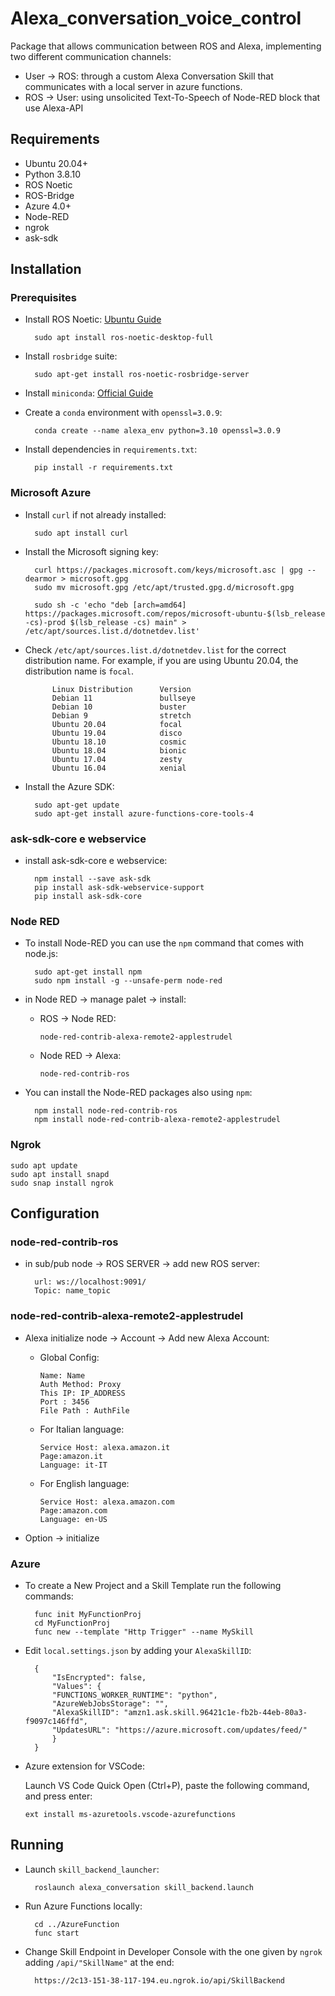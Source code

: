 # Alexa_conversation_voice_control

Package that allows communication between ROS and Alexa, implementing two different communication channels:

- User → ROS: through a custom Alexa Conversation Skill that communicates with a local server in azure functions.
- ROS → User: using unsolicited Text-To-Speech of Node-RED block that use Alexa-API

## Requirements

- Ubuntu 20.04+
- Python 3.8.10
- ROS Noetic
- ROS-Bridge
- Azure 4.0+
- Node-RED
- ngrok
- ask-sdk

## Installation

### Prerequisites

- Install ROS Noetic: [Ubuntu Guide](http://wiki.ros.org/noetic/Installation/Ubuntu)

        sudo apt install ros-noetic-desktop-full

- Install `rosbridge` suite:

        sudo apt-get install ros-noetic-rosbridge-server

- Install `miniconda`: [Official Guide](https://docs.conda.io/en/main/miniconda.html)

- Create a `conda` environment with `openssl=3.0.9`:

        conda create --name alexa_env python=3.10 openssl=3.0.9

- Install dependencies in `requirements.txt`:

        pip install -r requirements.txt

### Microsoft Azure

- Install `curl` if not already installed:

        sudo apt install curl

- Install the Microsoft signing key:

        curl https://packages.microsoft.com/keys/microsoft.asc | gpg --dearmor > microsoft.gpg
        sudo mv microsoft.gpg /etc/apt/trusted.gpg.d/microsoft.gpg

        sudo sh -c 'echo "deb [arch=amd64] https://packages.microsoft.com/repos/microsoft-ubuntu-$(lsb_release -cs)-prod $(lsb_release -cs) main" > /etc/apt/sources.list.d/dotnetdev.list'

- Check `/etc/apt/sources.list.d/dotnetdev.list` for the correct distribution name. For example, if you are using Ubuntu 20.04, the distribution name is `focal`.

            Linux Distribution      Version
            Debian 11               bullseye
            Debian 10               buster
            Debian 9                stretch
            Ubuntu 20.04            focal
            Ubuntu 19.04            disco
            Ubuntu 18.10            cosmic
            Ubuntu 18.04            bionic
            Ubuntu 17.04            zesty
            Ubuntu 16.04            xenial

- Install the Azure SDK:

        sudo apt-get update
        sudo apt-get install azure-functions-core-tools-4

### ask-sdk-core e webservice

- install ask-sdk-core e webservice:

        npm install --save ask-sdk
        pip install ask-sdk-webservice-support
        pip install ask-sdk-core

### Node RED

- To install Node-RED you can use the `npm` command that comes with node.js:

        sudo apt-get install npm
        sudo npm install -g --unsafe-perm node-red

- in Node RED → manage palet → install:

  - ROS → Node RED:

        node-red-contrib-alexa-remote2-applestrudel

  - Node RED → Alexa:

        node-red-contrib-ros

- You can install the Node-RED packages also using `npm`:

        npm install node-red-contrib-ros
        npm install node-red-contrib-alexa-remote2-applestrudel

### Ngrok

    sudo apt update
    sudo apt install snapd
    sudo snap install ngrok

## Configuration

### node-red-contrib-ros

- in sub/pub node → ROS SERVER → add new ROS server:

        url: ws://localhost:9091/
        Topic: name_topic

### node-red-contrib-alexa-remote2-applestrudel

- Alexa initialize node → Account → Add new Alexa Account:

  - Global Config:

        Name: Name
        Auth Method: Proxy
        This IP: IP_ADDRESS
        Port : 3456
        File Path : AuthFile

  - For Italian language:

        Service Host: alexa.amazon.it
        Page:amazon.it
        Language: it-IT

  - For English language:

        Service Host: alexa.amazon.com
        Page:amazon.com
        Language: en-US

- Option → initialize

### Azure

- To create a New Project and a Skill Template run the following commands:

        func init MyFunctionProj
        cd MyFunctionProj
        func new --template "Http Trigger" --name MySkill

- Edit `local.settings.json` by adding your `AlexaSkillID`:

        {
            "IsEncrypted": false,
            "Values": {
            "FUNCTIONS_WORKER_RUNTIME": "python",
            "AzureWebJobsStorage": "",
            "AlexaSkillID": "amzn1.ask.skill.96421c1e-fb2b-44eb-80a3-f9097c146ffd",
            "UpdatesURL": "https://azure.microsoft.com/updates/feed/"
            }
        }

- Azure extension for VSCode:

  Launch VS Code Quick Open (Ctrl+P), paste the following command, and press enter:

      ext install ms-azuretools.vscode-azurefunctions

## Running

- Launch `skill_backend_launcher`:

        roslaunch alexa_conversation skill_backend.launch

- Run Azure Functions locally:

        cd ../AzureFunction
        func start

- Change Skill Endpoint in Developer Console with the one given by `ngrok` adding `/api/"SkillName"` at the end:

        https://2c13-151-38-117-194.eu.ngrok.io/api/SkillBackend
